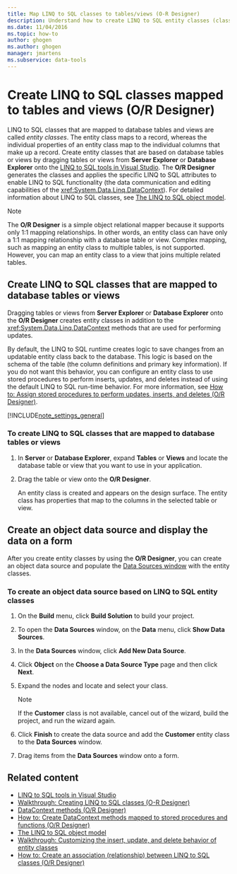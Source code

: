 ```yaml
---
title: Map LINQ to SQL classes to tables/views (O-R Designer)
description: Understand how to create LINQ to SQL entity classes (classes that are mapped to tables and views) in Object Relational Designer (O/R Designer).
ms.date: 11/04/2016
ms.topic: how-to
author: ghogen
ms.author: ghogen
manager: jmartens
ms.subservice: data-tools
---
```

# Create LINQ to SQL classes mapped to tables and views (O/R Designer)

LINQ to SQL classes that are mapped to database tables and views are called *entity classes*. The entity class maps to a record, whereas the individual properties of an entity class map to the individual columns that make up a record. Create entity classes that are based on database tables or views by dragging tables or views from **Server Explorer** or **Database Explorer** onto the [LINQ to SQL tools in Visual Studio](../data-tools/linq-to-sql-tools-in-visual-studio2.md). The **O/R Designer** generates the classes and applies the specific LINQ to SQL attributes to enable LINQ to SQL functionality (the data communication and editing capabilities of the <xref:System.Data.Linq.DataContext>). For detailed information about LINQ to SQL classes, see [The LINQ to SQL object model](/dotnet/framework/data/adonet/sql/linq/the-linq-to-sql-object-model).

> [!NOTE]
> The **O/R Designer** is a simple object relational mapper because it supports only 1:1 mapping relationships. In other words, an entity class can have only a 1:1 mapping relationship with a database table or view. Complex mapping, such as mapping an entity class to multiple tables, is not supported. However, you can map an entity class to a view that joins multiple related tables.

## Create LINQ to SQL classes that are mapped to database tables or views

Dragging tables or views from **Server Explorer** or **Database Explorer** onto the **O/R Designer** creates entity classes in addition to the <xref:System.Data.Linq.DataContext> methods that are used for performing updates.

By default, the LINQ to SQL runtime creates logic to save changes from an updatable entity class back to the database. This logic is based on the schema of the table (the column definitions and primary key information). If you do not want this behavior, you can configure an entity class to use stored procedures to perform inserts, updates, and deletes instead of using the default LINQ to SQL run-time behavior. For more information, see [How to: Assign stored procedures to perform updates, inserts, and deletes (O/R Designer)](../data-tools/how-to-assign-stored-procedures-to-perform-updates-inserts-and-deletes-o-r-designer.md).

[!INCLUDE[note_settings_general](../data-tools/includes/note_settings_general_md.md)]

### To create LINQ to SQL classes that are mapped to database tables or views

1. In **Server** or **Database Explorer**, expand **Tables** or **Views** and locate the database table or view that you want to use in your application.

2. Drag the table or view onto the **O/R Designer**.

     An entity class is created and appears on the design surface. The entity class has properties that map to the columns in the selected table or view.

## Create an object data source and display the data on a form

After you create entity classes by using the **O/R Designer**, you can create an object data source and populate the [Data Sources window](add-new-data-sources.md#data-sources-window) with the entity classes.

### To create an object data source based on LINQ to SQL entity classes

1. On the **Build** menu, click **Build Solution** to build your project.

2. To open the **Data Sources** window, on the **Data** menu, click **Show Data Sources**.

3. In the **Data Sources** window, click **Add New Data Source**.

4. Click **Object** on the **Choose a Data Source Type** page and then click **Next**.

5. Expand the nodes and locate and select your class.

    > [!NOTE]
    > If the **Customer** class is not available, cancel out of the wizard, build the project, and run the wizard again.

6. Click **Finish** to create the data source and add the **Customer** entity class to the **Data Sources** window.

7. Drag items from the **Data Sources** window onto a form.

## Related content

- [LINQ to SQL tools in Visual Studio](../data-tools/linq-to-sql-tools-in-visual-studio2.md)
- [Walkthrough: Creating LINQ to SQL classes (O-R Designer)](how-to-create-linq-to-sql-classes-mapped-to-tables-and-views-o-r-designer.md)
- [DataContext methods (O/R Designer)](../data-tools/datacontext-methods-o-r-designer.md)
- [How to: Create DataContext methods mapped to stored procedures and functions (O/R Designer)](../data-tools/how-to-create-datacontext-methods-mapped-to-stored-procedures-and-functions-o-r-designer.md)
- [The LINQ to SQL object model](/dotnet/framework/data/adonet/sql/linq/the-linq-to-sql-object-model)
- [Walkthrough: Customizing the insert, update, and delete behavior of entity classes](../data-tools/walkthrough-customizing-the-insert-update-and-delete-behavior-of-entity-classes.md)
- [How to: Create an association (relationship) between LINQ to SQL classes (O/R Designer)](../data-tools/how-to-create-an-association-relationship-between-linq-to-sql-classes-o-r-designer.md)

